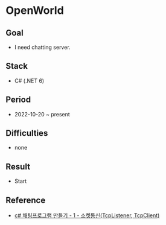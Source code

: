 # OpenWorld
## Goal
- I need chatting server.

## Stack
- C# (.NET 6)

## Period 
- 2022-10-20 ~ present

## Difficulties
- none

## Result
- Start

## Reference
- [c# 채팅프로그램 만들기 - 1 - 소켓통신(TcpListener, TcpClient)](https://frozenpond.tistory.com/2)